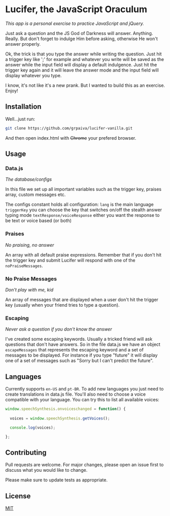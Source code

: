 # Lucifer, the JavaScript Oraculum

*This app is a personal exercise to practice JavaScript and jQuery.*

Just ask a question and the JS God of Darkness will answer. Anything. Really. But don't forget to indulge Him before asking, otherwise He won't answer properly.

Ok, the trick is that you type the answer while writing the question. Just hit a trigger key like ';' for example and whatever you write will be saved as the answer while the input field will display a default indulgence. Just hit the trigger key again and it will leave the answer mode and the input field will display whatever you type.

I know, it's not like it's a new prank. But I wanted to build this as an exercise. Enjoy!

## Installation

Well...just run:

```bash
git clone https://github.com/grpaiva/lucifer-vanilla.git
```

And then open index.html with ~~Chrome~~ your prefered browser.

## Usage

### Data.js
*The database/configs*

In this file we set up all important variables such as the trigger key, praises array, custom messages etc.

The configs constant holds all configuration:
`lang` is the main language
`triggerKey` you can choose the key that switches on/off the stealth answer typing mode
`textResponse/voiceResponse` either you want the response to be text or voice based (or both)

### Praises
*No praising, no answer*

An array with all default praise expressions. Remember that if you don't hit the trigger key and submit Lucifer will respond with one of the `noPraiseMessages`.

### No Praise Messages
*Don't play with me, kid*

An array of messages that are displayed when a user don't hit the trigger key (usually when your friend tries to type a question).

### Escaping
*Never ask a question if you don't know the answer*

I've created some escaping keywords. Usually a tricked friend will ask questions that don't have answers. So in the file data.js we have an object `escapeMessages` that represents the escaping keyword and a set of messages to be displayed. For instance if you type "future" it will display one of a set of messages such as "Sorry but I can't predict the future".

## Languages
Currently supports `en-US` and `pt-BR`. To add new languages you just need to create translations in data.js file. You'll also need to choose a voice compatible with your language. You can try this to list all available voices:

```JavaScript
window.speechSynthesis.onvoiceschanged = function() {
  
  voices = window.speechSynthesis.getVoices();

  console.log(voices);

};
```

## Contributing
Pull requests are welcome. For major changes, please open an issue first to discuss what you would like to change.

Please make sure to update tests as appropriate.

## License
[MIT](https://choosealicense.com/licenses/mit/)
